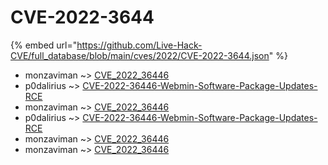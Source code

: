 # CVE-2022-3644
{% embed url="https://github.com/Live-Hack-CVE/full_database/blob/main/cves/2022/CVE-2022-3644.json" %}

* monzaviman ~> [CVE_2022_36446](https://www.alice-snow.ru/2022/database/cve-2022-3644/cve_2022_36446-monzaviman)
* p0dalirius ~> [CVE-2022-36446-Webmin-Software-Package-Updates-RCE](https://www.alice-snow.ru/2022/database/cve-2022-3644/cve-2022-36446-webmin-software-package-updates-rce-p0dalirius)
* monzaviman ~> [CVE_2022_36446](https://www.alice-snow.ru/2022/database/cve-2022-3644/cve_2022_36446-monzaviman)
* p0dalirius ~> [CVE-2022-36446-Webmin-Software-Package-Updates-RCE](https://www.alice-snow.ru/2022/database/cve-2022-3644/cve-2022-36446-webmin-software-package-updates-rce-p0dalirius)
* monzaviman ~> [CVE_2022_36446](https://www.alice-snow.ru/2022/database/cve-2022-3644/cve_2022_36446-monzaviman)
* monzaviman ~> [CVE_2022_36446](https://www.alice-snow.ru/2022/database/cve-2022-3644/cve_2022_36446-monzaviman)